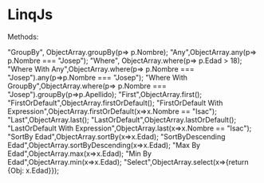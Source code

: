 # LinqJs
Methods:

"GroupBy", ObjectArray.groupBy(p=> p.Nombre);
"Any",ObjectArray.any(p=> p.Nombre === "Josep");
"Where", ObjectArray.where(p=> p.Edad > 18);
"Where With Any",ObjectArray.where(p=> p.Nombre === "Josep").any(p=>p.Nombre === "Josep");
"Where With GroupBy",ObjectArray.where(p=> p.Nombre === "Josep").groupBy(p=>p.Apellido);
"First",ObjectArray.first();
"FirstOrDefault",ObjectArray.firstOrDefault();
"FirstOrDefault With Expression",ObjectArray.firstOrDefault(x=>x.Nombre == "Isac");
"Last",ObjectArray.last();
"LastOrDefault",ObjectArray.lastOrDefault();
"LastOrDefault With Expression",ObjectArray.last(x=>x.Nombre == "Isac");
"SortBy Edad",ObjectArray.sortBy(x=>x.Edad);
"SortByDescending Edad",ObjectArray.sortByDescending(x=>x.Edad);
"Max By Edad",ObjectArray.max(x=>x.Edad);
"Min By Edad",ObjectArray.min(x=>x.Edad);
"Select",ObjectArray.select(x=>{return {Obj: x.Edad}});

